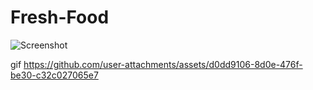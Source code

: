 ﻿# Fresh-Food
![Screenshot](https://github.com/erkanorhan/Fresh-Food/assets/159720515/cd35d8d8-d0d1-4b92-8dfa-6e4dbee71825)

gif
https://github.com/user-attachments/assets/d0dd9106-8d0e-476f-be30-c32c027065e7










